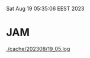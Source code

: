 Sat Aug 19 05:35:06 EEST 2023
# JAM
<a href='./cache/202308/19_05.log'>./cache/202308/19_05.log</a>
